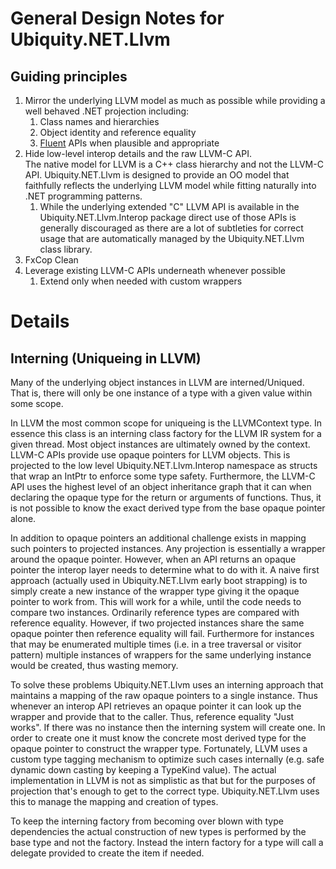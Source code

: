 # General Design Notes for Ubiquity.NET.Llvm
## Guiding principles
1) Mirror the underlying LLVM model as much as possible while 
providing a well behaved .NET projection including:
   1) Class names and hierarchies
   1) Object identity and reference equality
   3) [Fluent](https://en.wikipedia.org/wiki/Fluent_interface) APIs when plausible and appropriate
1) Hide low-level interop details and the raw LLVM-C API.  
The native model for LLVM is a C++ class hierarchy and not the LLVM-C API.
Ubiquity.NET.Llvm is designed to provide an OO model that faithfully reflects the
underlying LLVM model while fitting naturally into .NET programming patterns.
   1) While the underlying extended "C" LLVM API is available in the Ubiquity.NET.Llvm.Interop package
      direct use of those APIs is generally discouraged as there are a lot of subtleties for correct
      usage that are automatically managed by the Ubiquity.NET.Llvm class library.
1) FxCop Clean
4) Leverage existing LLVM-C APIs underneath whenever possible
   1) Extend only when needed with custom wrappers

# Details
## Interning (Uniqueing in LLVM)
Many of the underlying object instances in LLVM are interned/Uniqued. That is,
there will only be one instance of a type with a given value within some scope.

In LLVM the most common scope for uniqueing is the LLVMContext type. In essence
this class is an interning class factory for the LLVM IR system for a given thread.
Most object instances are ultimately owned by the context. LLVM-C APIs provide use
opaque pointers for LLVM objects. This is projected to the low level Ubiquity.NET.Llvm.Interop
namespace as structs that wrap an IntPtr to enforce some type safety. Furthermore,
the LLVM-C API uses the highest level of an object inheritance graph that it can when
declaring the opaque type for the return or arguments of functions. Thus, it is not
possible to know the exact derived type from the base opaque pointer alone.

In addition to opaque pointers an additional challenge exists in mapping such pointers
to projected instances. Any projection is essentially a wrapper around the opaque
pointer. However, when an API returns an opaque pointer the interop layer needs to
determine what to do with it. A naive first approach (actually used in Ubiquity.NET.Llvm early
 boot strapping) is to simply create a new instance of the wrapper type giving it the
opaque pointer to work from. This will work for a while, until the code needs to compare
two instances. Ordinarily reference types are compared with reference equality. However,
if two projected instances share the same opaque pointer then reference equality will fail.
Furthermore for instances that may be enumerated multiple times (i.e. in a tree
traversal or visitor pattern) multiple instances of wrappers for the same underlying
instance would be created, thus wasting memory. 

To solve these problems Ubiquity.NET.Llvm uses an interning approach that maintains a mapping of
the raw opaque pointers to a single instance. Thus whenever an interop API retrieves an
opaque pointer it can look up the wrapper and provide that to the caller. Thus, reference
equality "Just works". If there was no instance then the interning system will create one.
In order to create one it must know the concrete most derived type for the opaque pointer
to construct the wrapper type. Fortunately, LLVM uses a custom type tagging mechanism to
optimize such cases internally (e.g. safe dynamic down casting by keeping a TypeKind value).
The actual implementation in LLVM is not as simplistic as that but for the purposes of
projection that's enough to get to the correct type. Ubiquity.NET.Llvm uses this to manage the
mapping and creation of types.

To keep the interning factory from becoming over blown with type dependencies the actual
construction of new types is performed by the base type and not the factory. Instead the
intern factory for a type will call a delegate provided to create the item if needed.

